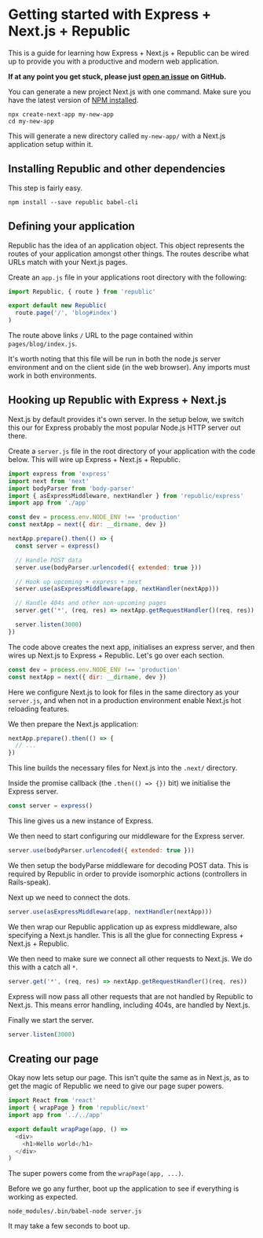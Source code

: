 # Getting started with Express + Next.js + Republic

This is a guide for learning how Express + Next.js + Republic can be wired up to provide you with a productive and modern web application.

**If at any point you get stuck, please just [open an issue](https://github.com/lukemorton/republic/issues) on GitHub.**

You can generate a new project Next.js with one command. Make sure you have the latest version of [NPM installed](https://docs.npmjs.com/getting-started/installing-node#updating-npm).

```
npx create-next-app my-new-app
cd my-new-app
```

This will generate a new directory called `my-new-app/` with a Next.js application setup within it.

## Installing Republic and other dependencies

This step is fairly easy.

```
npm install --save republic babel-cli
```

## Defining your application

Republic has the idea of an application object. This object represents the routes of your application amongst other things. The routes describe what URLs match with your Next.js pages.

Create an `app.js` file in your applications root directory with the following:

``` js
import Republic, { route } from 'republic'

export default new Republic(
  route.page('/', 'blog#index')
)
```

The route above links `/` URL to the page contained within `pages/blog/index.js`.

It's worth noting that this file will be run in both the node.js server environment and on the client side (in the web browser). Any imports must work in both environments.

## Hooking up Republic with Express + Next.js

Next.js by default provides it's own server. In the setup below, we switch this our for Express probably the most popular Node.js HTTP server out there.

Create a `server.js` file in the root directory of your application with the code below. This will wire up Express + Next.js + Republic.

``` js
import express from 'express'
import next from 'next'
import bodyParser from 'body-parser'
import { asExpressMiddleware, nextHandler } from 'republic/express'
import app from './app'

const dev = process.env.NODE_ENV !== 'production'
const nextApp = next({ dir: __dirname, dev })

nextApp.prepare().then(() => {
  const server = express()

  // Handle POST data
  server.use(bodyParser.urlencoded({ extended: true }))

  // Hook up upcoming + express + next
  server.use(asExpressMiddleware(app, nextHandler(nextApp)))

  // Handle 404s and other non-upcoming pages
  server.get('*', (req, res) => nextApp.getRequestHandler()(req, res))

  server.listen(3000)
})
```

The code above creates the next app, initialises an express server, and then wires up Next.js to Express + Republic. Let's go over each section.

``` js
const dev = process.env.NODE_ENV !== 'production'
const nextApp = next({ dir: __dirname, dev })
```

Here we configure Next.js to look for files in the same directory as your `server.js`, and when not in a production environment enable Next.js hot reloading features.

We then prepare the Next.js application:

``` js
nextApp.prepare().then(() => {
  // ...
})
```

This line builds the necessary files for Next.js into the `.next/` directory.

Inside the promise callback (the `.then(() => {})` bit) we initialise the Express server.

``` js
const server = express()
```

This line gives us a new instance of Express.

We then need to start configuring our middleware for the Express server.

``` js
server.use(bodyParser.urlencoded({ extended: true }))
```

We then setup the bodyParse middleware for decoding POST data. This is required by Republic in order to provide isomorphic actions (controllers in Rails-speak).

Next up we need to connect the dots.

``` js
server.use(asExpressMiddleware(app, nextHandler(nextApp)))
```

We then wrap our Republic application up as express middleware, also specifying a Next.js handler. This is all the glue for connecting Express + Next.js + Republic.

We then need to make sure we connect all other requests to Next.js. We do this with a catch all `*`.

``` js
server.get('*', (req, res) => nextApp.getRequestHandler()(req, res))
```

Express will now pass all other requests that are not handled by Republic to Next.js. This means error handling, including 404s, are handled by Next.js.

Finally we start the server.

``` js
server.listen(3000)
```

## Creating our page

Okay now lets setup our page. This isn't quite the same as in Next.js, as to get the magic of Republic we need to give our page super powers.

``` js
import React from 'react'
import { wrapPage } from 'republic/next'
import app from '../../app'

export default wrapPage(app, () =>
  <div>
    <h1>Hello world</h1>
  </div>
)
```

The super powers come from the `wrapPage(app, ...)`.

Before we go any further, boot up the application to see if everything is working as expected.

```
node_modules/.bin/babel-node server.js
```

It may take a few seconds to boot up.
